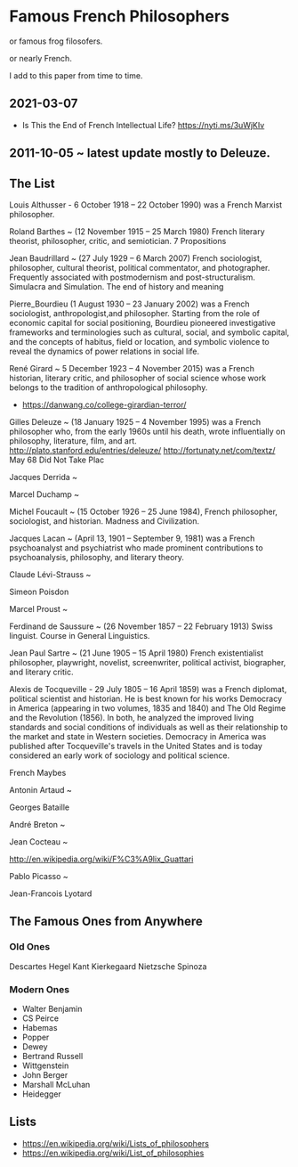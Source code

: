 # Famous French Philosophers
or famous frog filosofers.

or nearly French.

I add to this paper from time to time.

## 2021-03-07

* Is This the End of French Intellectual Life? https://nyti.ms/3uWjKIv


## 2011-10-05 ~ latest update mostly to Deleuze.

## The List

Louis Althusser - 6 October 1918 – 22 October 1990) was a French Marxist philosopher.

Roland Barthes ~ (12 November 1915 – 25 March 1980) French literary theorist, philosopher, critic, and semiotician. 7 Propositions

Jean Baudrillard ~ (27 July 1929 – 6 March 2007) French sociologist, philosopher, cultural theorist, political commentator, and photographer. Frequently associated with postmodernism and post-structuralism. Simulacra and Simulation. The end of history and meaning

Pierre_Bourdieu (1 August 1930 – 23 January 2002) was a French sociologist, anthropologist,and philosopher. Starting from the role of economic capital for social positioning, Bourdieu pioneered investigative frameworks and terminologies such as cultural, social, and symbolic capital, and the concepts of habitus, field or location, and symbolic violence to reveal the dynamics of power relations in social life.

René Girard ~ 5 December 1923 – 4 November 2015) was a French historian, literary critic, and philosopher of social science whose work belongs to the tradition of anthropological philosophy.

* https://danwang.co/college-girardian-terror/

Gilles Deleuze ~ (18 January 1925 – 4 November 1995) was a French philosopher who, from the early 1960s until his death, wrote influentially on philosophy, literature, film, and art.
http://plato.stanford.edu/entries/deleuze/
http://fortunaty.net/com/textz/ May 68 Did Not Take Plac

Jacques Derrida ~

Marcel Duchamp ~

Michel Foucault ~ (15 October 1926 – 25 June 1984), French philosopher, sociologist, and historian. Madness and Civilization.

Jacques Lacan ~ (April 13, 1901 – September 9, 1981) was a French psychoanalyst and psychiatrist who made prominent contributions to psychoanalysis, philosophy, and literary theory.


Claude Lévi-Strauss ~

Simeon Poisdon

Marcel Proust ~


Ferdinand de Saussure ~ (26 November 1857 – 22 February 1913) Swiss linguist. Course in General Linguistics.

Jean Paul Sartre ~ (21 June 1905 – 15 April 1980) French existentialist philosopher, playwright, novelist, screenwriter, political activist, biographer, and literary critic.

Alexis de Tocqueville - 29 July 1805 – 16 April 1859) was a French diplomat, political scientist and historian. He is best known for his works Democracy in America (appearing in two volumes, 1835 and 1840) and The Old Regime and the Revolution (1856). In both, he analyzed the improved living standards and social conditions of individuals as well as their relationship to the market and state in Western societies. Democracy in America was published after Tocqueville's travels in the United States and is today considered an early work of sociology and political science.

French Maybes

Antonin Artaud ~

Georges Bataille

André Breton ~

Jean Cocteau ~

http://en.wikipedia.org/wiki/F%C3%A9lix_Guattari

Pablo Picasso ~

Jean-Francois Lyotard


## The Famous Ones from Anywhere

### Old Ones

Descartes
Hegel
Kant
Kierkegaard
Nietzsche
Spinoza


### Modern Ones

* Walter Benjamin
* CS Peirce
* Habemas
* Popper
* Dewey
* Bertrand Russell
* Wittgenstein
* John Berger
* Marshall McLuhan
* Heidegger


## Lists

* https://en.wikipedia.org/wiki/Lists_of_philosophers
* https://en.wikipedia.org/wiki/List_of_philosophies